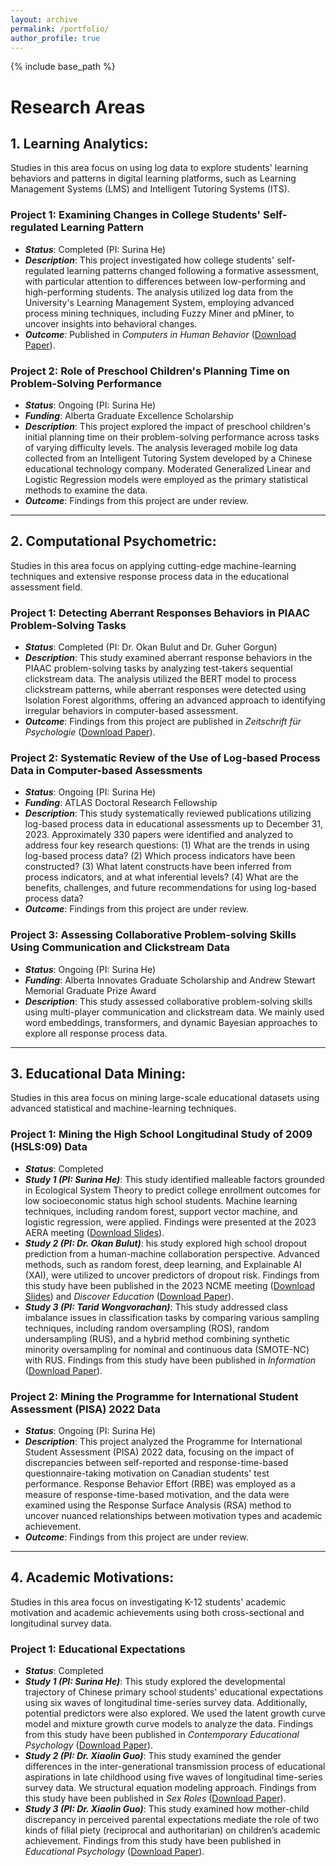 ```yaml
---
layout: archive
permalink: /portfolio/
author_profile: true
---
```


{% include base_path %}

# Research Areas

## 1. Learning Analytics: 
Studies in this area focus on using log data to explore students' learning behaviors and patterns in digital learning platforms, such as Learning Management Systems (LMS) and Intelligent Tutoring Systems (ITS).

### Project 1: Examining Changes in College Students' Self-regulated Learning Pattern
* **_Status_**: Completed (PI: Surina He)
* **_Description_**: This project investigated how college students' self-regulated learning patterns changed following a formative assessment, with particular attention to differences between low-performing and high-performing students. The analysis utilized log data from the University's Learning Management System, employing advanced process mining techniques, including Fuzzy Miner and pMiner, to uncover insights into behavioral changes.
* **_Outcome_**: Published in *Computers in Human Behavior* ([Download Paper](files/Paper9SelfRegulatedLearning.pdf)).
  
### Project 2: Role of Preschool Children's Planning Time on Problem-Solving Performance
* **_Status_**: Ongoing (PI: Surina He)
* **_Funding_**: Alberta Graduate Excellence Scholarship
* **_Description_**: This project explored the impact of preschool children's initial planning time on their problem-solving performance across tasks of varying difficulty levels. The analysis leveraged mobile log data collected from an Intelligent Tutoring System developed by a Chinese educational technology company. Moderated Generalized Linear and Logistic Regression models were employed as the primary statistical methods to examine the data.
* **_Outcome_**: Findings from this project are under review.  

----

## 2. Computational Psychometric:
Studies in this area focus on applying cutting-edge machine-learning techniques and extensive response process data in the educational assessment field.

### Project 1: Detecting Aberrant Responses Behaviors in PIAAC Problem-Solving Tasks
* **_Status_**: Completed (PI: Dr. Okan Bulut and Dr. Guher Gorgun)
* **_Description_**: This study examined aberrant response behaviors in the PIAAC problem-solving tasks by analyzing test-takers sequential clickstream data. The analysis utilized the BERT model to process clickstream patterns, while aberrant responses were detected using Isolation Forest algorithms, offering an advanced approach to identifying irregular behaviors in computer-based assessment.
* **_Outcome_**: Findings from this project are published in *Zeitschrift für Psychologie* ([Download Paper](files/Paper10Anomaly.pdf)).

### Project 2: Systematic Review of the Use of Log-based Process Data in Computer-based Assessments
* **_Status_**: Ongoing (PI: Surina He)
* **_Funding_**: ATLAS Doctoral Research Fellowship
* **_Description_**: This study systematically reviewed publications utilizing log-based process data in educational assessments up to December 31, 2023. Approximately 330 papers were identified and analyzed to address four key research questions: (1) What are the trends in using log-based process data? (2) Which process indicators have been constructed? (3) What latent constructs have been inferred from process indicators, and at what inferential levels? (4) What are the benefits, challenges, and future recommendations for using log-based process data?
* **_Outcome_**: Findings from this project are under review.  

### Project 3: Assessing Collaborative Problem-solving Skills Using Communication and Clickstream Data
* **_Status_**: Ongoing (PI: Surina He)
* **_Funding_**: Alberta Innovates Graduate Scholarship and Andrew Stewart Memorial Graduate Prize Award
* **_Description_**: This study assessed collaborative problem-solving skills using multi-player communication and clickstream data. We mainly used word embeddings, transformers, and dynamic Bayesian approaches to explore all response process data.

----

## 3. Educational Data Mining: 
Studies in this area focus on mining large-scale educational datasets using advanced statistical and machine-learning techniques.

### Project 1: Mining the High School Longitudinal Study of 2009 (HSLS:09) Data
* **_Status_**: Completed
* **_Study 1 (PI: Surina He)_**: This study identified malleable factors grounded in Ecological System Theory to predict college enrollment outcomes for low socioeconomic status high school students. Machine learning techniques, including random forest, support vector machine, and logistic regression, were applied. Findings were presented at the 2023 AERA meeting ([Download Slides](files/04_2023AERAHS.pdf)).
* **_Study 2 (PI: Dr. Okan Bulut)_**: his study explored high school dropout prediction from a human-machine collaboration perspective. Advanced methods, such as random forest, deep learning, and Explainable AI (XAI), were utilized to uncover predictors of dropout risk. Findings from this study have been published in the 2023 NCME meeting ([Download Slides](files/08_2023NCMEHW.pdf)) and *Discover Education* ([Download Paper](files/Paper12DroupOut.pdf)).
* **_Study 3 (PI: Tarid Wongvorachan)_**: This study addressed class imbalance issues in classification tasks by comparing various sampling techniques, including random oversampling (ROS), random undersampling (RUS), and a hybrid method combining synthetic minority oversampling for nominal and continuous data (SMOTE-NC) with RUS. Findings from this study have been published in *Information* ([Download Paper](files/Paper8Undersampling.pdf)).
  
### Project 2: Mining the Programme for International Student Assessment (PISA) 2022 Data
* **_Status_**: Ongoing (PI: Surina He)
* **_Description_**: This project analyzed the Programme for International Student Assessment (PISA) 2022 data, focusing on the impact of discrepancies between self-reported and response-time-based questionnaire-taking motivation on Canadian students' test performance. Response Behavior Effort (RBE) was employed as a measure of response-time-based motivation, and the data were examined using the Response Surface Analysis (RSA) method to uncover nuanced relationships between motivation types and academic achievement.
* **_Outcome_**: Findings from this project are under review.

----

## 4. Academic Motivations:
Studies in this area focus on investigating K-12 students' academic motivation and academic achievements using both cross-sectional and longitudinal survey data. 

### Project 1: Educational Expectations
* **_Status_**: Completed
* **_Study 1 (PI: Surina He)_**: This study explored the developmental trajectory of Chinese primary school students' educational expectations using six waves of longitudinal time-series survey data. Additionally, potential predictors were also explored. We used the latent growth curve model and mixture growth curve models to analyze the data. Findings from this study have been published in *Contemporary Educational Psychology* ([Download Paper](files/Paper7TrajectoriesExpectations.pdf)).
* **_Study 2 (PI: Dr. Xiaolin Guo)_**: This study examined the gender differences in the inter-generational transmission process of educational aspirations in late childhood using five waves of longitudinal time-series survey data. We structural equation modeling approach. Findings from this study have been published in *Sex Roles* ([Download Paper](files/Paper5IntergenerationalTransmission.pdf)).
* **_Study 3 (PI: Dr. Xiaolin Guo)_**: This study examined how mother-child discrepancy in perceived parental expectations mediate the role of two kinds of filial piety (reciprocal and authoritarian) on children’s academic achievement. Findings from this study have been published in *Educational Psychology* ([Download Paper](files/Paper4FilialPiety.pdf)).
